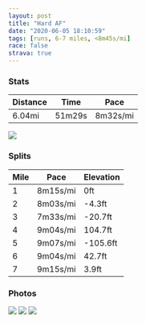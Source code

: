 ```yaml
---
layout: post
title: "Hard AF"
date: "2020-06-05 18:10:59"
tags: [runs, 6-7 miles, <8m45s/mi]
race: false
strava: true
---
```


### Stats

| Distance | Time | Pace |
|----------|------|------|
|6.04mi|51m29s|8m32s/mi|

<img src='https://maps.googleapis.com/maps/api/staticmap?maptype=roadmap&path=enc:wbwwFljsbM\uAZcA`@m@RBEBHJJ?QQBEN@XV\APL^Et@F^PbBrBB\ATNRXkA@Qd@w@x@iAV_ADa@JWn@aAf@[@MTk@AIJY@W`@MCKN[Jq@C]JW^c@p@WJQAQLsBZmA?a@d@k@L[?kAVa@@w@h@}BAGl@aAZeAf@o@DOLGj@HDNFABHBILCFKVl@LLELd@ZVBREZa@JtCZHDXpAJj@Q~@^bCDDBGBt@DXGx@JJH`@j@bPSh@Hx@CJYdCY`A]P@tAy@FHz@`@\CTTX~@^[?Db@Vb@h@NEPf@TNVFt@`@~@Hn@VzB]^q@p@y@JJPBjB]\NzBQxAVdA\Zl@VPl@FCFFDpATj@Dj@UVJVCb@FRTd@Nl@OrA`@d@@`Ab@LL|AZZh@DRTZZZh@M`@Cf@Pj@l@PZJf@Ef@|@x@z@p@x@`@Ld@PX~@H?FTLvBt@h@d@DTRLfALNNn@@PJFp@~A~@HZf@`@`@t@xAb@X^`Az@DV|Av@p@v@j@THf@P\DRb@n@~Az@ZFVPHRd@DZ`@l@RX^Ld@X`@b@HNLn@F|ApAn@hAf@`@j@|@VNZt@r@Gh@[BGMMNIZy@Xc@^eAZi@?KhA\p@\?\z@y@x@_@j@w@h@UZ[h@aBn@s@tAyB@OVg@`@sAB]GYJs@d@{A`@WZNT?Pq@\g@LEp@w@|@y@\MNUf@MjA_A`@C^Yb@Cr@_@JQRIj@SR@b@c@^W\Ed@e@bBm@|AeAdA_@jBkAvCiAdCaBd@KhA}@vAe@zBmAv@Q`Ac@dA[`@e@XIBOtAa@z@a@^[xBk@lFgCbBc@z@i@XGpAaAdAa@L[r@i@dAJz@G\YZIp@s@ZQp@BRRJMB`@MCa@a@Mw@a@gAe@MGLPcAHw@XgBf@}AQc@MIGq@LiBGeALmBM_AWq@ASf@uDGw@DQHGn@BbBa@RJlBDKNF]@iAEqCH{AEwF`@mE?u@N}@P]Ak@IKKo@CkBWsBP{AA{AWu@?aBRmAJOn@]lB}AxAQnA[t@NBGKqCNUZCTM@DJSPKz@ERHlAKnAQhAPj@?l@ONShBa@HYAS&key=AIzaSyC1MId7bFpkLXNAaYhBSTb8jLyiSqzbDtM&size=800x800&markers=color:yellow|label:S|40.7558,-73.99607&markers=color:green|label:F|40.693099999999966,-73.96955999999996'>

### Splits

| Mile | Pace | Elevation |
|------|------|-----------|
|1|8m15s/mi|0ft|
|2|8m03s/mi|-4.3ft|
|3|7m33s/mi|-20.7ft|
|4|9m04s/mi|104.7ft|
|5|9m07s/mi|-105.6ft|
|6|9m04s/mi|42.7ft|
|7|9m15s/mi|3.9ft|

### Photos
<img src='https://dgtzuqphqg23d.cloudfront.net/4en0qwSNh9h5DIlUU0-NS9Kd6i4qkOPkENv62cGT5o4-768x576.jpg'>

<img src='https://dgtzuqphqg23d.cloudfront.net/X2LDhXKpfEhqNkSvm8uvDoVa0tdkzrkMXmsXnW5FPfY-576x768.jpg'>

<img src='https://dgtzuqphqg23d.cloudfront.net/dklpSc2Tiva1TAjsa1JHNugpM-Lf-k2c6SyRuJTqoQ0-576x768.jpg'>
